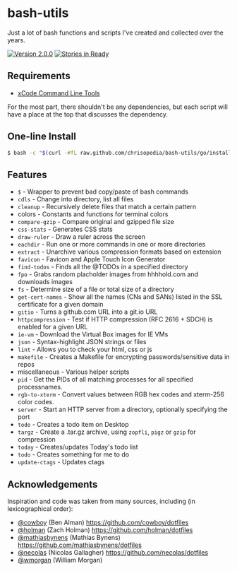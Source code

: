 # bash-utils

Just a lot of bash functions and scripts I've created and collected over the years.

[![Version 2.0.0](http://img.shields.io/badge/version-2.0.0-brightgreen.svg)](https://github.com/chrisopedia/bash-utils/releases/tag/2.0.0) [![Stories in Ready](https://badge.waffle.io/chrisopedia/bash-utils.png?label=Ready)](http://waffle.io/chrisopedia/bash-utils)

## Requirements

* [xCode Command Line Tools](https://developer.apple.com/downloads)

For the most part, there shouldn't be any dependencies, but each script will have a place at the top that discusses the dependency.

## One-line Install

```bash
$ bash -c "$(curl -#fL raw.github.com/chrisopedia/bash-utils/go/install)"
```

## Features

* `$` - Wrapper to prevent bad copy/paste of bash commands
* `cdls` - Change into directory, list all files
* `cleanup` - Recursively delete files that match a certain pattern
* colors - Constants and functions for terminal colors
* `compare-gzip` - Compare original and gzipped file size
* `css-stats` - Generates CSS stats
* `draw-ruler` - Draw a ruler across the screen
* `eachdir` - Run one or more commands in one or more directories
* `extract` - Unarchive various compression formats based on extension
* `favicon` - Favicon and Apple Touch Icon Generator
* `find-todos` - Finds all the @TODOs in a specified directory
* `fpo` - Grabs random placholder images from hhhhold.com and downloads images
* `fs` - Determine size of a file or total size of a directory
* `get-cert-names` - Show all the names (CNs and SANs) listed in the SSL certificate for a given domain
* `gitio` - Turns a github.com URL into a git.io URL
* `httpcompression` - Test if HTTP compression (RFC 2616 + SDCH) is enabled for a given URL
* `ie-vm` - Download the Virtual Box images for IE VMs
* `json` - Syntax-highlight JSON strings or files
* `lint` - Allows you to check your html, css or js
* `makefile` - Creates a Makefile for encrypting passwords/sensitive data in repos
* miscellaneous - Various helper scripts
* `pid` - Get the PIDs of all matching processes for all specified processnames.
* `rgb-to-xterm` - Convert values between RGB hex codes and xterm-256 color codes.
* `server` - Start an HTTP server from a directory, optionally specifying the port
* `todo` - Creates a todo item on Desktop
* `targz` - Create a .tar.gz archive, using `zopfli`, `pigz` or `gzip` for compression
* `today` - Creates/updates Today's todo list
* `todo` - Creates something for me to do
* `update-ctags` - Updates ctags

## Acknowledgements

Inspiration and code was taken from many sources, including (in lexicographical order):

* [@cowboy](https://github.com/cowboy) (Ben Alman) https://github.com/cowboy/dotfiles
* [@holman](https://github.com/holman) (Zach Holman) https://github.com/holman/dotfiles
* [@mathiasbynens](https://github.com/mathiasbynens) (Mathias Bynens) https://github.com/mathiasbynens/dotfiles
* [@necolas](https://github.com/necolas) (Nicolas Gallagher) https://github.com/necolas/dotfiles
* [@wmorgan](https://github.com/wmorgan) (William Morgan)
